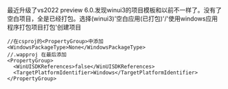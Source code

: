 

最近升级了vs2022 preview 6.0.发现winui3的项目模板和以前不一样了。没有了空白项目，全是已经打包。选择(winui3)'空白应用(已打包)'/'使用windows应用程序打包项目打包'创建项目





```xaml
//在csproj的<PropertyGroup>中添加
<WindowsPackageType>None</WindowsPackageType>
//.wapproj 在最后添加
<PropertyGroup>
  <WinUISDKReferences>false</WinUISDKReferences>
  <TargetPlatformIdentifier>Windows</TargetPlatformIdentifier>
</PropertyGroup>
```